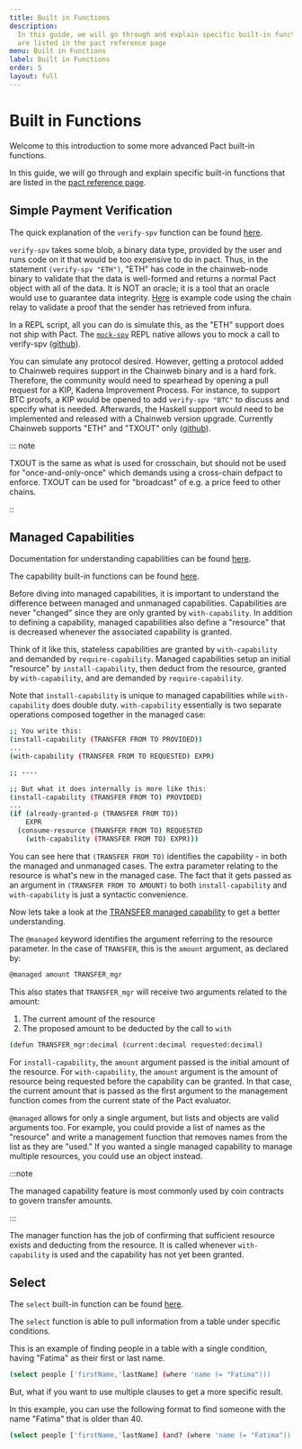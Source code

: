 ```yaml
---
title: Built in Functions
description:
  In this guide, we will go through and explain specific built-in functions that
  are listed in the pact reference page
menu: Built in Functions
label: Built in Functions
order: 5
layout: full
---
```


# Built in Functions

Welcome to this introduction to some more advanced Pact built-in functions.

In this guide, we will go through and explain specific built-in functions that
are listed in the
[pact reference page](https://pact-language.readthedocs.io/en/stable/pact-functions.html#built-in-functions).

## Simple Payment Verification

The quick explanation of the `verify-spv` function can be found
[here](https://pact-language.readthedocs.io/en/stable/pact-functions.html?highlight=verify-spv#spv-1).

`verify-spv` takes some blob, a binary data type, provided by the user and runs
code on it that would be too expensive to do in pact. Thus, in the statement
`(verify-spv "ETH")`, "ETH" has code in the chainweb-node binary to validate
that the data is well-formed and returns a normal Pact object with all of the
data. It is NOT an oracle; it is a tool that an oracle would use to guarantee
data integrity.
[Here](https://github.com/kadena-io/kadenaswap/blob/master/pact/relay/kerc/kERC.pact#L210-L245)
is example code using the chain relay to validate a proof that the sender has
retrieved from infura.

In a REPL script, all you can do is simulate this, as the "ETH" support does not
ship with Pact. The
[`mock-spv`](https://pact-language.readthedocs.io/en/stable/pact-functions.html#mock-spv)
REPL native allows you to mock a call to verify-spv
([github](https://github.com/kadena-io/kadenaswap/blob/master/pact/relay/kerc/kERC.repl#L44-L81)).

You can simulate any protocol desired. However, getting a protocol added to
Chainweb requires support in the Chainweb binary and is a hard fork. Therefore,
the community would need to spearhead by opening a pull request for a KIP,
Kadena Improvement Process. For instance, to support BTC proofs, a KIP would be
opened to add `verify-spv "BTC"` to discuss and specify what is needed.
Afterwards, the Haskell support would need to be implemented and released with a
Chainweb version upgrade. Currently Chainweb supports "ETH" and "TXOUT" only
([github](https://github.com/kadena-io/chainweb-node/blob/f0b47973f1653878d7a51b73b4422f980b67dd84/src/Chainweb/Pact/SPV.hs#L120-L152)).

::: note

TXOUT is the same as what is used for crosschain, but should not be used for
"once-and-only-once" which demands using a cross-chain defpact to enforce. TXOUT
can be used for "broadcast" of e.g. a price feed to other chains.

::

## Managed Capabilities

Documentation for understanding capabilities can be found
[here](https://pact-language.readthedocs.io/en/latest/pact-reference.html#capabilities).

The capability built-in functions can be found
[here](https://pact-language.readthedocs.io/en/latest/pact-functions.html#capabilities-1).

Before diving into managed capabilities, it is important to understand the
difference between managed and unmanaged capabilities. Capabilities are never
"changed" since they are only granted by `with-capability`. In addition to
defining a capability, managed capabilities also define a "resource" that is
decreased whenever the associated capability is granted.

Think of it like this, stateless capabilities are granted by `with-capability`
and demanded by `require-capability`. Managed capabilities setup an initial
"resource" by `install-capability`, then deduct from the resource, granted by
`with-capability`, and are demanded by `require-capability`.

Note that `install-capability` is unique to managed capabilities while
`with-capability` does double duty. `with-capability` essentially is two
separate operations composed together in the managed case:

```bash title=" "
;; You write this:
(install-capability (TRANSFER FROM TO PROVIDED))
...
(with-capability (TRANSFER FROM TO REQUESTED) EXPR)

;; ----

;; But what it does internally is more like this:
(install-capability (TRANSFER FROM TO) PROVIDED)
...
(if (already-granted-p (TRANSFER FROM TO))
    EXPR
  (consume-resource (TRANSFER FROM TO) REQUESTED
    (with-capability (TRANSFER FROM TO) EXPR)))
```

You can see here that `(TRANSFER FROM TO)` identifies the capability - in both
the managed and unmanaged cases. The extra parameter relating to the resource is
what's new in the managed case. The fact that it gets passed as an argument in
`(TRANSFER FROM TO AMOUNT)` to both `install-capability` and `with-capability`
is just a syntactic convenience.

Now lets take a look at the
[TRANSFER managed capability](https://pact-language.readthedocs.io/en/latest/pact-reference.html#the-transfer-managed-capability)
to get a better understanding.

The `@managed` keyword identifies the argument referring to the resource
parameter. In the case of `TRANSFER`, this is the `amount` argument, as declared
by:

```bash title=" "
@managed amount TRANSFER_mgr
```

This also states that `TRANSFER_mgr` will receive two arguments related to the
amount:

1. The current amount of the resource
2. The proposed amount to be deducted by the call to `with`

```bash title=" "
(defun TRANSFER_mgr:decimal (current:decimal requested:decimal)
```

For `install-capability`, the `amount` argument passed is the initial amount of
the resource. For `with-capability`, the `amount` argument is the amount of
resource being requested before the capability can be granted. In that case, the
current amount that is passed as the first argument to the management function
comes from the current state of the Pact evaluator.

`@managed` allows for only a single argument, but lists and objects are valid
arguments too. For example, you could provide a list of names as the "resource"
and write a management function that removes names from the list as they are
"used." If you wanted a single managed capability to manage multiple resources,
you could use an object instead.

:::note

The managed capability feature is most commonly used by coin contracts to govern
transfer amounts.

:::

The manager function has the job of confirming that sufficient resource exists
and deducting from the resource. It is called whenever `with-capability` is used
and the capability has not yet been granted.

## Select

The `select` built-in function can be found
[here](https://pact-language.readthedocs.io/en/stable/pact-functions.html?highlight=select#select).

The `select` function is able to pull information from a table under specific
conditions.

This is an example of finding people in a table with a single condition, having
"Fatima" as their first or last name.

```bash title=" "
(select people ['firstName,'lastName] (where 'name (= "Fatima")))
```

But, what if you want to use multiple clauses to get a more specific result.

In this example, you can use the following format to find someone with the name
"Fatima" that is older than 40.

```bash title=" "
(select people ['firstName,'lastName] (and? (where 'name (= "Fatima")) (where 'age (> 40))))
```
